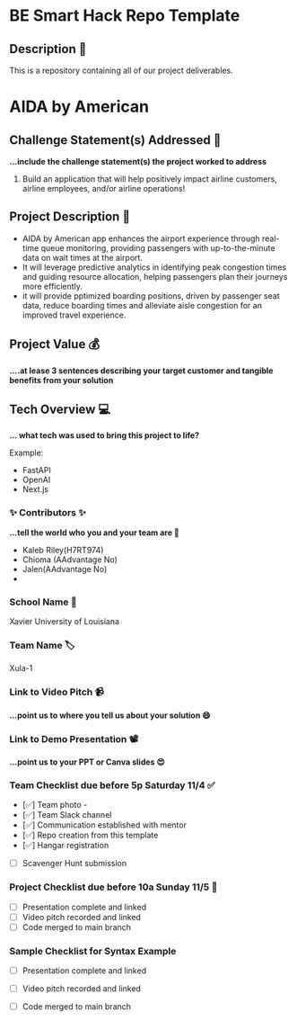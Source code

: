 # BE Smart Hack Repo Template

## Description 🚨 
This is a repository containing all of our project deliverables.


# AIDA by American

## Challenge Statement(s) Addressed 🎯
**...include the challenge statement(s) the project worked to address**
1. Build an application that will help positively impact airline customers, airline employees, and/or airline operations!

## Project Description 🤯
- AIDA by American app enhances the airport experience through real-time queue monitoring, providing passengers with up-to-the-minute data on wait times at the airport.
- It will leverage predictive analytics in identifying peak congestion times and guiding resource allocation, helping passengers plan their journeys more efficiently.
- it will provide pptimized boarding positions, driven by passenger seat data, reduce boarding times and alleviate aisle congestion for an improved travel experience.

## Project Value 💰
**....at lease 3 sentences describing your target customer and tangible benefits from your solution**


## Tech Overview 💻
**... what tech was used to bring this project to life?**

Example:
* FastAPI
* OpenAI
* Next.js


### ✨ Contributors ✨
**...tell the world who you and your team are 🙂**
* Kaleb Riley(H7RT974)
* Chioma (AAdvantage No)
* Jalen(AAdvantage No)
* 

### School Name 🏫
Xavier University of Louisiana

### Team Name 🏷
Xula-1

### Link to Video Pitch 📹
**...point us to where you tell us about your solution 😄**

### Link to Demo Presentation 📽
**...point us to your PPT or Canva slides 😍**

### Team Checklist due before 5p Saturday 11/4 ✅
- [✅] Team photo - 
- [✅] Team Slack channel
- [✅] Communication established with mentor
- [✅] Repo creation from this template
- [✅] Hangar registration
- [ ] Scavenger Hunt submission

### Project Checklist due before 10a Sunday 11/5 🏁
- [ ] Presentation complete and linked
- [ ] Video pitch recorded and linked
- [ ] Code merged to main branch

### Sample Checklist for Syntax Example 
- [ ] Presentation complete and linked
- [ ] Video pitch recorded and linked
- [ ] Code merged to main branch


